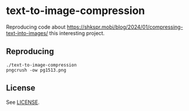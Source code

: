 # text-to-image-compression

Reproducing code about https://shkspr.mobi/blog/2024/01/compressing-text-into-images/ this interesting project.

## Reproducing

    ./text-to-image-compression
    pngcrush -ow pg1513.png

## License

See [LICENSE](LICENSE).
